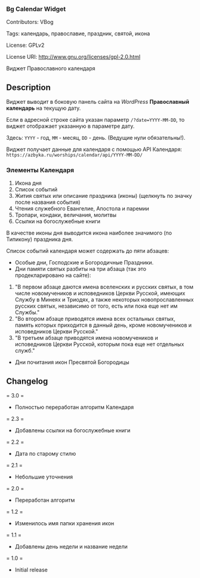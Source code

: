 ### Bg Calendar Widget  ###

Contributors: VBog

Tags: календарь, православие, праздник, святой, икона

License: GPLv2

License URI: http://www.gnu.org/licenses/gpl-2.0.html

Виджет Православного календаря


## Description ##

Виджет выводит в боковую панель сайта на *WordPress* **Православный календарь** на текущую дату. 

Если в адресной строке сайта указан параметр `/?date=YYYY-MM-DD`, то виджет отображает указанную в параметре дату.

Здесь: `YYYY` - год, `MM` - месяц, `DD` - день. (Ведущие нули обязательны!).

Виджет получает данные для календаря с помощью API Календаря: `https://azbyka.ru/worships/calendar/api/YYYY-MM-DD/`
		
### Элементы Календаря ###

1. Икона дня
2. Список событий
3. Жития святых или описание праздника (иконы) (щелкнуть по значку после названия события)
4. Чтения служебного Евангелие, Апостола и паремии
5. Тропари, кондаки, величания, молитвы
6. Ссылки на богослужебные книги

В качестве иконы дня выводится икона наиболее значимого (по Типикону) праздника дня.

Список событий календаря может содержать до пяти абзацев:

* Особые дни, Господские и Богородичные Праздники.
* Дни памяти святых разбиты на три абзаца (так это продекларировано на сайте):

1. "В первом абзаце даются имена вселенских и русских святых, в том числе новомучеников и исповедников Церкви Русской, имеющих Службу в Минеях и Триодях, а также некоторых новопрославленных русских святых, независимо от того, есть или пока еще нет им Службы."
2. "Во втором абзаце приводятся имена всех остальных святых, память которых приходится в данный день, кроме новомучеников и исповедников Церкви Русской."
3. "В третьем абзаце приводятся имена новомучеников и исповедников Церкви Русской, которым пока еще нет отдельных служб."

* Дни почитания икон Пресвятой Богородицы


## Changelog ##

= 3.0 = 
* Полностью переработан алгоритм Календаря

= 2.3 =
* Добавлены ссылки на богослужебные книги

= 2.2 =
* Дата по старому стилю

= 2.1 =
* Небольшие уточнения

= 2.0 =
* Переработан алгоритм

= 1.2 =
* Изменилось имя папки хранения икон

= 1.1 =
* Добавлены день недели и название недели

= 1.0 =
* Initial release